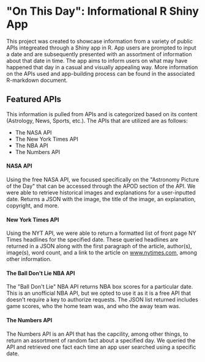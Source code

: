 # "On This Day": Informational R Shiny App

This project was created to showcase information from a variety of public APIs integreated through a Shiny app in R. App users are prompted to input a date and are subsequently presented with an assortment of information about that date in time. The app aims to inform users on what may have happened that day in a casual and visually appealing way. More information on the APIs used and app-building process can be found in the associated R-markdown document.

## Featured APIs
This information is pulled from APIs and is categorized based on its content (Astrology, News, Sports, etc.). The APIs that are utilized are as follows:
  - The NASA API
  - The New York Times API
  - The NBA API
  - The Numbers API

#### NASA API
Using the free NASA API, we focused specifically on the "Astronomy Picture of the Day" that can be accessed through the APOD section of the API. We were able to retrieve historical images and explanations for a user-inputted date. Returns a JSON with the image, the title of the image, an explanation, copyright, and more.

#### New York Times API
Using the NYT API, we were able to return a formatted list of front page NY Times headlines for the specified date. These queried headlines are returned in a JSON along with the first paragraph of the article, author(s), image(s), word count, and a link to the article on www.nytimes.com, among other information.

#### The Ball Don't Lie NBA API
The "Ball Don't Lie" NBA API returns NBA box scores for a particular date. This is an unofficial NBA API, but we opted to use it as it is a free API that doesn't require a key to authorize requests. The JSON list returned includes game scores, who the home team was, and who the away team was.

#### The Numbers API
The Numbers API is an API that has the capcility, among other things, to return an assortment of random fact about a specified day. We queried the API and retrieved one fact each time an app user searched using a specific date.
